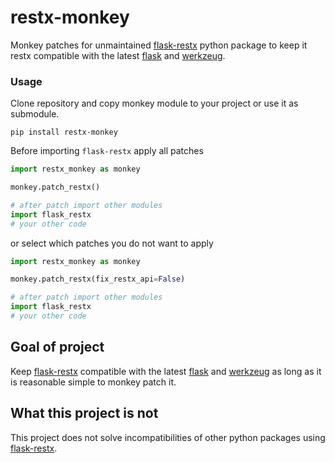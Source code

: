 # restx-monkey

Monkey patches for unmaintained [flask-restx](https://github.com/python-restx/flask-restx) python package to keep it
restx compatible with the latest [flask](https://github.com/pallets/flask) and [werkzeug](https://github.com/pallets/werkzeug).

### Usage

Clone repository and copy monkey module to your project or use it as submodule.

```shell
pip install restx-monkey
```

Before importing `flask-restx` apply all patches

```python
import restx_monkey as monkey

monkey.patch_restx()

# after patch import other modules 
import flask_restx
# your other code
```

or select which patches you do not want to apply

```python
import restx_monkey as monkey

monkey.patch_restx(fix_restx_api=False)

# after patch import other modules 
import flask_restx
# your other code
```

## Goal of project

Keep [flask-restx](https://github.com/python-restx/flask-restx) compatible with the latest [flask](https://github.com/pallets/flask) and [werkzeug](https://github.com/pallets/werkzeug) as long as it is reasonable simple to monkey patch it.

## What this project is not

This project does not solve incompatibilities of other python packages using [flask-restx](https://github.com/python-restx/flask-restx).

